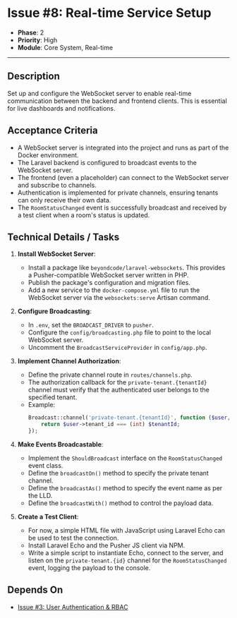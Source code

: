# Issue #8: Real-time Service Setup

-   **Phase**: 2
-   **Priority**: High
-   **Module**: Core System, Real-time

---

## Description

Set up and configure the WebSocket server to enable real-time communication between the backend and frontend clients. This is essential for live dashboards and notifications.

## Acceptance Criteria

-   A WebSocket server is integrated into the project and runs as part of the Docker environment.
-   The Laravel backend is configured to broadcast events to the WebSocket server.
-   The frontend (even a placeholder) can connect to the WebSocket server and subscribe to channels.
-   Authentication is implemented for private channels, ensuring tenants can only receive their own data.
-   The `RoomStatusChanged` event is successfully broadcast and received by a test client when a room's status is updated.

## Technical Details / Tasks

1.  **Install WebSocket Server**:
    -   Install a package like `beyondcode/laravel-websockets`. This provides a Pusher-compatible WebSocket server written in PHP.
    -   Publish the package's configuration and migration files.
    -   Add a new service to the `docker-compose.yml` file to run the WebSocket server via the `websockets:serve` Artisan command.

2.  **Configure Broadcasting**:
    -   In `.env`, set the `BROADCAST_DRIVER` to `pusher`.
    -   Configure the `config/broadcasting.php` file to point to the local WebSocket server.
    -   Uncomment the `BroadcastServiceProvider` in `config/app.php`.

3.  **Implement Channel Authorization**:
    -   Define the private channel route in `routes/channels.php`.
    -   The authorization callback for the `private-tenant.{tenantId}` channel must verify that the authenticated user belongs to the specified tenant.
    -   Example:
        ```php
        Broadcast::channel('private-tenant.{tenantId}', function ($user, $tenantId) {
            return $user->tenant_id === (int) $tenantId;
        });
        ```

4.  **Make Events Broadcastable**:
    -   Implement the `ShouldBroadcast` interface on the `RoomStatusChanged` event class.
    -   Define the `broadcastOn()` method to specify the private tenant channel.
    -   Define the `broadcastAs()` method to specify the event name as per the LLD.
    -   Define the `broadcastWith()` method to control the payload data.

5.  **Create a Test Client**:
    -   For now, a simple HTML file with JavaScript using Laravel Echo can be used to test the connection.
    -   Install Laravel Echo and the Pusher JS client via NPM.
    -   Write a simple script to instantiate Echo, connect to the server, and listen on the `private-tenant.{id}` channel for the `RoomStatusChanged` event, logging the payload to the console.

## Depends On

-   [Issue #3: User Authentication & RBAC](03_Authentication_RBAC.md)
